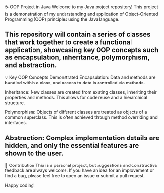 ☕ OOP Project in Java
Welcome to my Java project repository! This project is a demonstration of my understanding and application of Object-Oriented Programming (OOP) principles using the Java language.

This repository will contain a series of classes that work together to create a functional application, showcasing key OOP concepts such as encapsulation, inheritance, polymorphism, and abstraction.
-------------------------------------------------------------------------------------------------------

💡 Key OOP Concepts Demonstrated
Encapsulation: Data and methods are bundled within a class, and access to data is controlled via methods.

Inheritance: New classes are created from existing classes, inheriting their properties and methods. This allows for code reuse and a hierarchical structure.

Polymorphism: Objects of different classes are treated as objects of a common superclass. This is often achieved through method overriding and interfaces.

Abstraction: Complex implementation details are hidden, and only the essential features are shown to the user.
--------------------------------------------------------------------------------------------------------
🤝 Contribution
This is a personal project, but suggestions and constructive feedback are always welcome. If you have an idea for an improvement or find a bug, please feel free to open an issue or submit a pull request.

Happy coding!
